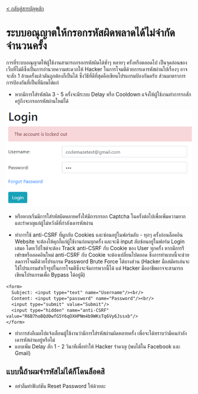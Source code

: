 [< กลับสู่สารบัญหลัก](../README.md)

# ระบบอณุญาตให้กรอกรหัสผิดพลาดได้ไม่จำกัดจำนวนครั้ง

การที่ระบบอณุญาตให้ผู้ใช้งานสามารถกรอกรหัสผิดได้ซ้ำๆ หลายๆ ครั้งหรือตลอดไป เป็นจุดอ่อนของเว็บที่ไม่ดีซึ่งเป็นการอำนวยความสะดวกให้ Hacker ในการโจมตีด้วยการเดารหัสผ่านไปเรื่องๆ อาจจะสัก 1 ล้านครั้งแล้วดันถูกต้องก็เป็นได้ ซึ่งวิธีที่ดีที่สุดคือเขียนโปรแกรมป้องกันครับ ส่วนมาตราการการป้องกันที่เป็นที่นิยมได้แก่

- หากมีการใส่รหัสผิด 3 - 5 ครั้งจะมีระบบ Delay หรือ Cooldown แจ้งให้ผู้ใช้งานทำการรอสักครู่ถึงจะกรอกรหัสผ่านใหม่ได้

![Account Lockout](./Assets/Account-Lockout.png)

- หรือหากเริ่มมีการใส่รหัสผิดหลายครั้งให้มีการกรอก Captcha ในครั้งต่อไปเพื่อเพิ่มความยากและรำคาญแก่ผู้ไม่หวังดีที่กำลังเดารหัสผ่าน

- ทำการใช้ anti-CSRF ที่ผูกกับ Cookies และซ่อนอยู่ในฟอร์มลับ - ทุกๆ ครั้งก่อนล็อคอิน Website จะต้องให้คุกกี้แก่ผู้ใช้งานก่อนทุกครั้ง และจะมี input ลับซ่อนอยู่ในฟอร์ม Login เสมอ โดยเว็ปไซต์จะต้อง Track anti-CSRF กับ Cookie ของ User ทุกครั้ง หากมีการรีเฟรชหรือลอคอินใหม่ anti-CSRF กับ Cookie จะต้องเปลี่ยนไปตลอด ซึ่งการทำแบบนี้จะช่วยลดการโจมตีด้วยโปรแกรม Password Brute Force ได้บางส่วน (Hacker มือสมัครเล่นจะใช้โปรแกรมสำเร็จรูปในการโจมตีซึ่งจะจัดการพวกนี้ได้ แต่ Hacker มืออาชีพอาจจะสามารถเขียนโปรแกรมเพื่อ Bypass ได้อยู่ดี)
```
<form>
  Subject: <input type="text" name="Username"/><br/>
  Content: <input type="password" name="Password"/><br/>
  <input type="submit" value="Submit"/>
  <input type="hidden" name="anti-CSRF" value="R6B7hoBQd0wfG5Y6qOXHPNm4b9WKsTq6Vy6Jssxb"/>
</form>
```

- ทำการส่งอีเมลไปแจ้งเตือนผู้ใช้งานว่ามีการใส่รหัสผ่านผิดหลายครั้ง เพื่อจะได้ทราบว่ามีคนกำลังเดารหัสผ่านอยู่หรือไม่
- แอบเพิ่ม Delay สัก 1 - 2 วินาทีเพื่อทำให้ Hacker รำคาญ (พบได้ใน Facebook และ Gmail)

## แบบนี้ถ้าผมจำรหัสไม่ได้ก็โดนล็อคสิ
- อย่าลืมทำฟังก์ชัน Reset Password ให้ด้วยละ



